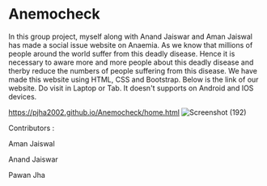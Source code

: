 # Anemocheck
In this group project, myself along with Anand Jaiswar and Aman Jaiswal has made a social issue website on Anaemia. 
As we know that millions of people around the world suffer from this deadly disease. 
Hence it is necessary to aware more and more people about this deadly disease and therby reduce the numbers of people suffering from this disease.
We have made this website using HTML, CSS and Bootstrap.
Below is the link of our website. Do visit in Laptop or Tab. It doesn't supports on Android and IOS devices. 

https://pjha2002.github.io/Anemocheck/home.html
![Screenshot (192)](https://user-images.githubusercontent.com/85798085/156359129-239afc67-9d67-40c0-918c-0248b7fb428f.png)

Contributors : 

Aman Jaiswal

Anand Jaiswar 

Pawan Jha
